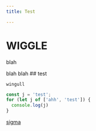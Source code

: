 ```yaml
---
title: Test

---
```


# WIGGLE
blah

blah blah ## test

`wingull`

```js
const j = 'test';
for (let j of ['ahh', 'test']) {
  console.log(j)
}
```

[sigma](./sigma)
